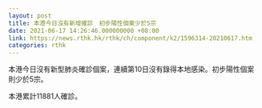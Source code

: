 ```yaml
---
layout: post
title: 本港今日沒有新增確診　初步陽性個案少於5宗
date: 2021-06-17 14:26:46.000000000 +08:00
link: https://news.rthk.hk/rthk/ch/component/k2/1596314-20210617.htm
categories: rthk
---
```


本港今日沒有新型肺炎確診個案，連續第10日沒有錄得本地感染。初步陽性個案則少於5宗。

本港累計11881人確診。
